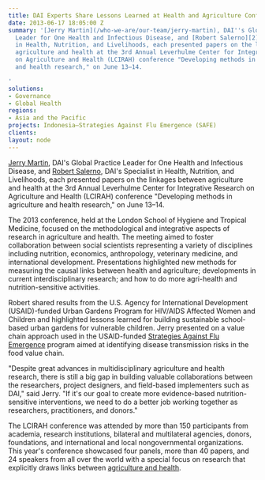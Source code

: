 ```yaml
---
title: DAI Experts Share Lessons Learned at Health and Agriculture Conference
date: 2013-06-17 18:05:00 Z
summary: '[Jerry Martin](/who-we-are/our-team/jerry-martin), DAI''s Global Practice
  Leader for One Health and Infectious Disease, and [Robert Salerno][2], DAI''s Specialist
  in Health, Nutrition, and Livelihoods, each presented papers on the linkages between
  agriculture and health at the 3rd Annual Leverhulme Center for Integrative Research
  on Agriculture and Health (LCIRAH) conference "Developing methods in agriculture
  and health research," on June 13–14.

'
solutions:
- Governance
- Global Health
regions:
- Asia and the Pacific
projects: Indonesia—Strategies Against Flu Emergence (SAFE)
clients: 
layout: node
---
```


[Jerry Martin][1], DAI's Global Practice Leader for One Health and Infectious Disease, and [Robert Salerno][2], DAI's Specialist in Health, Nutrition, and Livelihoods, each presented papers on the linkages between agriculture and health at the 3rd Annual Leverhulme Center for Integrative Research on Agriculture and Health (LCIRAH) conference "Developing methods in agriculture and health research," on June 13–14.

The 2013 conference, held at the London School of Hygiene and Tropical Medicine, focused on the methodological and integrative aspects of research in agriculture and health. The meeting aimed to foster collaboration between social scientists representing a variety of disciplines including nutrition, economics, anthropology, veterinary medicine, and international development. Presentations highlighted new methods for measuring the causal links between health and agriculture; developments in current interdisciplinary research; and how to do more agri-health and nutrition-sensitive activities.

Robert shared results from the U.S. Agency for International Development (USAID)-funded Urban Gardens Program for HIV/AIDS Affected Women and Children and highlighted lessons learned for building sustainable school-based urban gardens for vulnerable children. Jerry presented on a value chain approach used in the USAID-funded [Strategies Against Flu Emergence][4] program aimed at identifying disease transmission risks in the food value chain.

"Despite great advances in multidisciplinary agriculture and health research, there is still a big gap in building valuable collaborations between the researchers, project designers, and field-based implementers such as DAI," said Jerry. "If it's our goal to create more evidence-based nutrition-sensitive interventions, we need to do a better job working together as researchers, practitioners, and donors."

The LCIRAH conference was attended by more than 150 participants from academia, research institutions, bilateral and multilateral agencies, donors, foundations, and international and local nongovernmental organizations. This year's conference showcased four panels, more than 40 papers, and 24 speakers from all over the world with a special focus on research that explicitly draws links between [agriculture and health][5].

[1]: /who-we-are/our-team/jerry-martin
[2]: /who-we-are/our-team/robert-salerno
[4]: /our-work/projects/indonesia-strategies-against-flu-emergence-safe
[5]: /our-work/solutions/global-health
